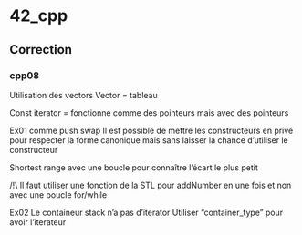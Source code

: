 # 42\_cpp

## Correction

### cpp08
Utilisation des vectors
Vector = tableau

Const iterator = fonctionne comme des pointeurs mais avec des pointeurs

Ex01 comme push swap
Il est possible de mettre les constructeurs en privé pour respecter la forme canonique mais sans laisser la chance d’utiliser le constructeur

Shortest range avec une boucle pour connaître l’écart le plus petit

/!\ Il faut utiliser une fonction de la STL pour addNumber en une fois et non avec une boucle for/while

Ex02
Le containeur stack n’a pas d’iterator
Utiliser “container_type” pour avoir l’iterateur
